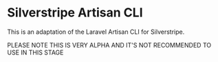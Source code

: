 # Silverstripe Artisan CLI

This is an adaptation of the Laravel Artisan CLI for Silverstripe.

PLEASE NOTE THIS IS VERY ALPHA AND IT'S NOT RECOMMENDED TO USE IN THIS STAGE